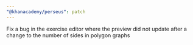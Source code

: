 ```yaml
---
"@khanacademy/perseus": patch
---
```


Fix a bug in the exercise editor where the preview did not update after a change to the number of sides in polygon graphs
